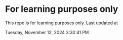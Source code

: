 # For learning purposes only
This repo is for learning purposes only.
Last updated at

Tuesday, November 12, 2024 3:30:41 PM

